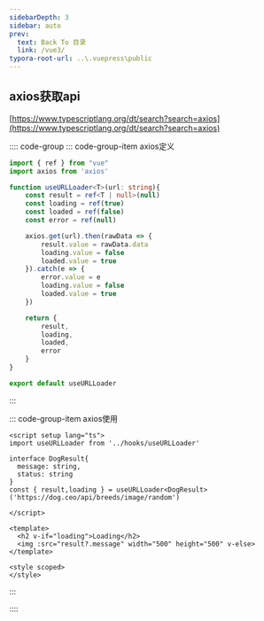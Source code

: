 ```yaml
---
sidebarDepth: 3
sidebar: auto
prev:
  text: Back To 目录
  link: /vue3/
typora-root-url: ..\.vuepress\public
---
```




## axios获取api

[https://www.typescriptlang.org/dt/search?search=axios](https://www.typescriptlang.org/dt/search?search=axios)

:::: code-group
::: code-group-item axios定义

```typescript
import { ref } from "vue"
import axios from 'axios'

function useURLLoader<T>(url: string){
    const result = ref<T | null>(null)
    const loading = ref(true)
    const loaded = ref(false)
    const error = ref(null)

    axios.get(url).then(rawData => {
        result.value = rawData.data
        loading.value = false
        loaded.value = true
    }).catch(e => {
        error.value = e
        loading.value = false
        loaded.value = true
    })

    return {
        result,
        loading,
        loaded,
        error
    }
}

export default useURLLoader
```

:::

::: code-group-item axios使用

```vue
<script setup lang="ts">
import useURLLoader from '../hooks/useURLLoader'

interface DogResult{
  message: string,
  status: string
}
const { result,loading } = useURLLoader<DogResult>('https://dog.ceo/api/breeds/image/random')

</script>

<template>
  <h2 v-if="loading">Loading</h2>
  <img :src="result?.message" width="500" height="500" v-else>
</template>

<style scoped>
</style>

```

:::

::::

